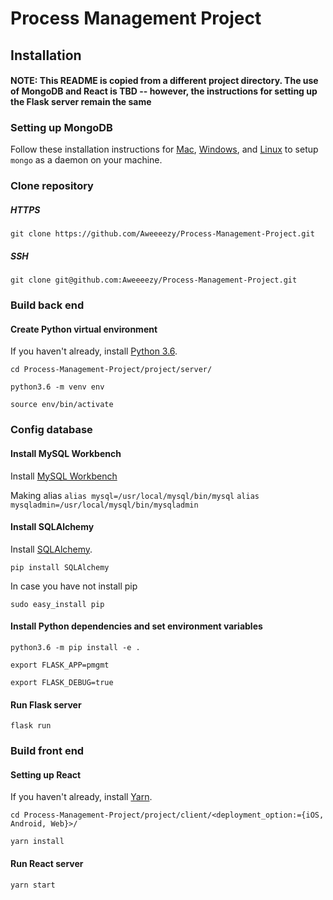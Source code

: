 Process Management Project
=========================

Installation
-------------------------

#### NOTE: This README is copied from a different project directory. The use of MongoDB and React is TBD -- however, the instructions for setting up the Flask server remain the same ####

### Setting up MongoDB ###
Follow these installation instructions for [Mac](https://docs.mongodb.com/manual/tutorial/install-mongodb-on-os-x/), [Windows](https://docs.mongodb.com/manual/tutorial/install-mongodb-on-windows/), and [Linux](https://docs.mongodb.com/manual/tutorial/install-mongodb-on-ubuntu/) to setup `mongo` as a daemon on your machine.

### Clone repository ###

##### HTTPS #####
`git clone https://github.com/Aweeeezy/Process-Management-Project.git`

##### SSH #####
`git clone git@github.com:Aweeeezy/Process-Management-Project.git`

### Build back end ###

#### Create Python virtual environment ####
If you haven't already, install [Python 3.6](https://www.python.org/downloads/).

`cd Process-Management-Project/project/server/`

`python3.6 -m venv env`

`source env/bin/activate`

### Config database ###

#### Install MySQL Workbench ####
Install [MySQL Workbench](https://dev.mysql.com/downloads/workbench/)

Making alias
`alias mysql=/usr/local/mysql/bin/mysql`
`alias mysqladmin=/usr/local/mysql/bin/mysqladmin`


#### Install SQLAlchemy ####
Install [SQLAlchemy](http://docs.sqlalchemy.org/en/latest/intro.html).

`pip install SQLAlchemy`

In case you have not install pip

`sudo easy_install pip`


#### Install Python dependencies and set environment variables ####
`python3.6 -m pip install -e .`

`export FLASK_APP=pmgmt`

`export FLASK_DEBUG=true`

#### Run Flask server ####
`flask run`

### Build front end ###

#### Setting up React ####

If you haven't already, install [Yarn](https://yarnpkg.com/lang/en/docs/install/).

`cd Process-Management-Project/project/client/<deployment_option:={iOS, Android, Web}>/`

`yarn install`

#### Run React server ####
`yarn start`
